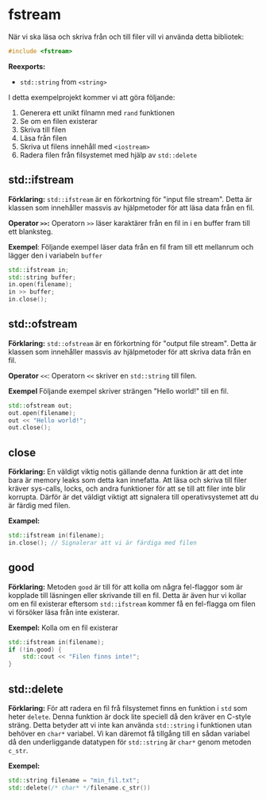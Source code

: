 # fstream
När vi ska läsa och skriva från och till filer vill vi använda detta bibliotek:
```cpp
#include <fstream>
```
__Reexports:__
-  `std::string` from `<string>`

I detta exempelprojekt kommer vi att göra följande:

1. Generera ett unikt filnamn med `rand` funktionen
1. Se om en filen existerar
1. Skriva till filen
1. Läsa från filen
1. Skriva ut filens innehåll med `<iostream>`
1. Radera filen från filsystemet med hjälp av `std::delete`

## std::ifstream
__Förklaring:__ `std::ifstream` är en förkortning för "input file stream". Detta är klassen som innehåller massvis av hjälpmetoder för att läsa data från en fil.

__Operator `>>`:__ Operatorn `>>` läser karaktärer från en fil in i en buffer fram till ett blanksteg.

__Exempel__: Följande exempel läser data från en fil fram till ett mellanrum och lägger den i variabeln `buffer`
```cpp
std::ifstream in;
std::string buffer;
in.open(filename);
in >> buffer;
in.close();
```
## std::ofstream
__Förklaring:__ `std::ofstream` är en förkortning för "output file stream". Detta är klassen som innehåller massvis av hjälpmetoder för att skriva data från en fil.

__Operator__ `<<`: Operatorn `<<` skriver en `std::string` till filen.

__Exempel__ Följande exempel skriver strängen "Hello world!" till en fil.
```cpp
std::ofstream out;
out.open(filename);
out << "Hello world!";
out.close();
```
## close
__Förklaring:__ En väldigt viktig notis gällande denna funktion är att det inte bara är memory leaks som detta kan innefatta. Att läsa och skriva till filer kräver sys-calls, locks, och andra funktioner för att se till att filer inte blir korrupta. Därför är det väldigt viktigt att signalera till operativsystemet att du är färdig med filen.

__Exampel:__
```cpp
std::ifstream in(filename);
in.close(); // Signalerar att vi är färdiga med filen
```
## good
__Förklaring:__ Metoden `good` är till för att kolla om några fel-flaggor som är kopplade till läsningen eller skrivande till en fil. Detta är även hur vi kollar om en fil existerar eftersom `std::ifstream` kommer få en fel-flagga om filen vi försöker läsa från inte existerar.

__Exempel:__ Kolla om en fil existerar
```cpp
std::ifstream in(filename);
if (!in.good) {
    std::cout << "Filen finns inte!";
}
```
## std::delete
__Förklaring:__ För att radera en fil frå filsystemet finns en funktion i `std` som heter `delete`. Denna funktion är dock lite speciell då den kräver en C-style sträng. Detta betyder att vi inte kan använda `std::string` i funktionen utan behöver en `char*` variabel. Vi kan däremot få tillgång till en sådan variabel då den underliggande datatypen för `std::string` är `char*` genom metoden `c_str`.

__Exempel:__
```cpp
std::string filename = "min_fil.txt";
std::delete(/* char* */filename.c_str())
```
